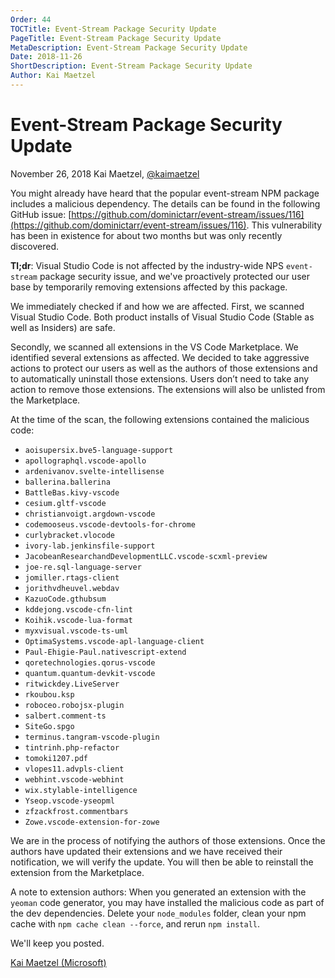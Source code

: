 ```yaml
---
Order: 44
TOCTitle: Event-Stream Package Security Update
PageTitle: Event-Stream Package Security Update
MetaDescription: Event-Stream Package Security Update
Date: 2018-11-26
ShortDescription: Event-Stream Package Security Update
Author: Kai Maetzel
---
```

# Event-Stream Package Security Update

November 26, 2018 Kai Maetzel, [@kaimaetzel](https://twitter.com/kaimaetzel)

You might already have heard that the popular event-stream NPM package includes a malicious dependency. The details can be found in the following GitHub issue: [https://github.com/dominictarr/event-stream/issues/116](https://github.com/dominictarr/event-stream/issues/116). This vulnerability has been in existence for about two months but was only recently discovered.

**Tl;dr**: Visual Studio Code is not affected by the industry-wide NPS `event-stream` package security issue, and we've proactively protected our user base by temporarily removing extensions affected by this package.

We immediately checked if and how we are affected. First, we scanned Visual Studio Code. Both product installs of Visual Studio Code (Stable as well as Insiders) are safe.

Secondly, we scanned all extensions in the VS Code Marketplace. We identified several extensions as affected. We decided to take aggressive actions to protect our users as well as the authors of those extensions and to automatically uninstall those extensions. Users don’t need to take any action to remove those extensions. The extensions will also be unlisted from the Marketplace.

At the time of the scan, the following extensions contained the malicious code:

* `aoisupersix.bve5-language-support`
* `apollographql.vscode-apollo`
* `ardenivanov.svelte-intellisense`
* `ballerina.ballerina`
* `BattleBas.kivy-vscode`
* `cesium.gltf-vscode`
* `christianvoigt.argdown-vscode`
* `codemooseus.vscode-devtools-for-chrome`
* `curlybracket.vlocode`
* `ivory-lab.jenkinsfile-support`
* `JacobeanResearchandDevelopmentLLC.vscode-scxml-preview`
* `joe-re.sql-language-server`
* `jomiller.rtags-client`
* `jorithvdheuvel.webdav`
* `KazuoCode.gthubsum`
* `kddejong.vscode-cfn-lint`
* `Koihik.vscode-lua-format`
* `myxvisual.vscode-ts-uml`
* `OptimaSystems.vscode-apl-language-client`
* `Paul-Ehigie-Paul.nativescript-extend`
* `qoretechnologies.qorus-vscode`
* `quantum.quantum-devkit-vscode`
* `ritwickdey.LiveServer`
* `rkoubou.ksp`
* `roboceo.robojsx-plugin`
* `salbert.comment-ts`
* `SiteGo.spgo`
* `terminus.tangram-vscode-plugin`
* `tintrinh.php-refactor`
* `tomoki1207.pdf`
* `vlopes11.advpls-client`
* `webhint.vscode-webhint`
* `wix.stylable-intelligence`
* `Yseop.vscode-yseopml`
* `zfzackfrost.commentbars`
* `Zowe.vscode-extension-for-zowe`

We are in the process of notifying the authors of those extensions. Once the authors have updated their extensions and we have received their notification, we will verify the update. You will then be able to reinstall the extension from the Marketplace.

A note to extension authors: When you generated an extension with the `yeoman` code generator, you may have installed the malicious code as part of the dev dependencies. Delete your `node_modules` folder, clean your npm cache with `npm cache clean --force`, and rerun `npm install`.

We'll keep you posted.

[Kai Maetzel (Microsoft)](https://twitter.com/kaimaetzel)
